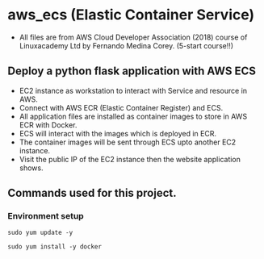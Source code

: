 # aws_ecs (Elastic Container Service)

* All files are from AWS Cloud Developer Association (2018) course of Linuxacademy Ltd by Fernando Medina Corey. (5-start course!!)

## Deploy a python flask application with AWS ECS
* EC2 instance as workstation to interact with Service and resource in AWS.
* Connect with AWS ECR (Elastic Container Register) and ECS.
* All application files are installed as container images to store in AWS ECR with Docker.
* ECS will interact with the images which is deployed in ECR.
* The container images will be sent through ECS upto another EC2 instance.
* Visit the public IP of the EC2 instance then the website application shows.

## Commands used for this project.
### Environment setup
```
sudo yum update -y
```

```
sudo yum install -y docker
```
